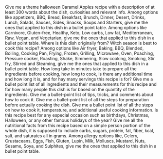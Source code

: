 Give me a theme halloween Caramel Apples recipe with a description of at least 300 words about the dish, curiosities and relevant info.
Among options like appetizers, BBQ, Bread, Breakfast, Brunch, Dinner, Desert, Drinks, Lunch, Salads, Sauces, Sides, Snacks, Soups and Starters, give me the ones that applied to this dish in a bullet point table.
Among options like Carnivore, Gluten-free, Healthy, Keto, Low carbs, Low fat, Mediterranean, Raw, Vegan, and Vegetarian, give me the ones that applied to this dish in a bullet point table.
Where is this dish originally from?
Witch season is best to cook this recipe?
Among options like Air fryer, Baking, BBQ, Blended, Boiling, Cooking Pan, Frying, Frozen, Grilling, Microwave, Oven, Poaching, Pressure cooker, Roasting, Shake, Simmering, Slow cooking, Smoking, Stir fry, Stirred and Steaming, give me the ones that applied to this dish in a bullet point table.
How long take in minutes take to prepare all the ingredients before cooking, how long to cook, is there any additional time and how long it is, and for hay many servings this recipe is for?
Give me a bullet point list of all ingredients and their measurements for this recipe and for how many people this dish is for based on the quantity of the ingredients.
Give me a bullet-point list of tips, tricks, and comments about how to cook it.
Give me a bullet-point list of all the steps for preparation before actually cooking the dish.
Give me a bullet point list of all the steps on how to cook it, temperature, and additional useful cooking information.
Is this recipe best for any especial occasion such as birthdays, Christmas, Halloween, or any other famous holidays of the year?
Give me all the nutritional facts from this recipe based on a simple person portion of the whole dish, it is supposed to include carbs, sugars, protein, fat, fiber, kcal, salt, and saturates all in grams.
Among allergy options like, Celery, Crustaceans, Eggs, Fish, Gluten, Lupin, Milk, Molluscs, Mustard, Nuts, Sesame, Soya, and Sulphites, give me the ones that applied to this dish in a bullet point table.
